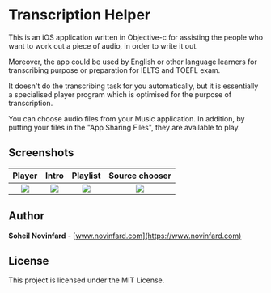 # Transcription Helper
This is an iOS application written in Objective-c for assisting the people who want to work out a piece of audio, in order to write it out.

Moreover, the app could be used by English or other language learners for transcribing purpose or preparation for IELTS and TOEFL exam.

It doesn't do the transcribing task for you automatically, but it is essentially a specialised player program which is optimised for the purpose of transcription.

You can choose audio files from your Music application. In addition, by putting your files in the "App Sharing Files", they are available to play.

## Screenshots
| Player | Intro  | Playlist | Source chooser |
| :------------: | :------------: | :------------: | :------------: |
|  [![](https://is4-ssl.mzstatic.com/image/thumb/Purple71/v4/df/ca/54/dfca5417-f1d7-3c7f-675a-9bd3e7c1b082/source/460x0w.png)](https://is4-ssl.mzstatic.com/image/thumb/Purple71/v4/df/ca/54/dfca5417-f1d7-3c7f-675a-9bd3e7c1b082/source/460x0w.png) |  [![](https://is5-ssl.mzstatic.com/image/thumb/Purple62/v4/27/9e/83/279e8336-a1e4-3bbe-4162-4fce7651b2bf/source/460x0w.png)](https://is5-ssl.mzstatic.com/image/thumb/Purple62/v4/27/9e/83/279e8336-a1e4-3bbe-4162-4fce7651b2bf/source/460x0w.png) |  [![](https://is1-ssl.mzstatic.com/image/thumb/Purple62/v4/62/1c/7d/621c7db7-8259-dad3-247c-850b50a76797/source/460x0w.png)](https://is1-ssl.mzstatic.com/image/thumb/Purple62/v4/62/1c/7d/621c7db7-8259-dad3-247c-850b50a76797/source/460x0w.png)| [![](https://is5-ssl.mzstatic.com/image/thumb/Purple71/v4/1d/f8/2f/1df82ff0-2f41-c97e-c5dd-a9418323804c/source/460x0w.png)](https://is5-ssl.mzstatic.com/image/thumb/Purple71/v4/1d/f8/2f/1df82ff0-2f41-c97e-c5dd-a9418323804c/source/460x0w.png)|

## Author
**Soheil Novinfard** - [www.novinfard.com](https://www.novinfard.com)

## License
This project is licensed under the MIT License.